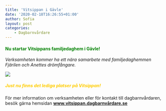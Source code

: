 ```yaml
---
title: 'Vitsippan i Gävle'
date: '2020-02-18T16:26:55+01:00'
author: Sofia
layout: post
categories:
    - Dagbarnvårdare
---
```


#### <span style="color: #008000">**Nu startar Vitsippans familjedaghem i Gävle!** </span>

*Verksamheten kommer ha ett nära samarbete med familjedaghemmen Fjärilen och Anettes drömfångare.*

[![](https://www.cforetaget.se/wp-content/uploads/2020/02/82081df1cce7a65f8da615bb98c16021.jpg)](http://xn--dagbarnvrdare-wfb.se/wp-content/uploads/2020/02/wood-anemone-4285419_1280.jpg)


##### <span style="color: #ffcc00">**Just nu finns det lediga platser på Vitsippan!** </span>

För mer information om verksamheten eller för kontakt till dagbarnvårdaren, besök gärna hemsidan <span style="color: #ffcc00">**[www.vitsippan.dagbarnvårdare.se ](http://vitsippan.xn--dagbarnvrdare-wfb.se/)**</span>